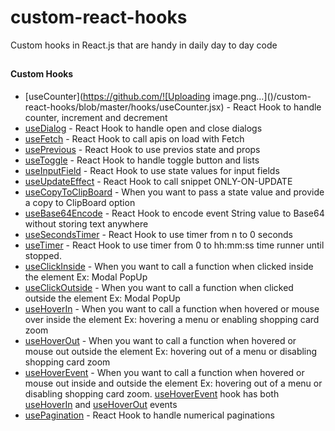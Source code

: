 # custom-react-hooks

Custom hooks in React.js that are handy in daily day to day code

##

#### Custom Hooks

- [useCounter](https://github.com/![Uploading image.png…]()/custom-react-hooks/blob/master/hooks/useCounter.jsx) - React Hook to handle counter, increment and decrement
- [useDialog](https://github.com/passiondev0503/custom-react-hooks/blob/master/hooks/useDialog.jsx) - React Hook to handle open and close dialogs
- [useFetch](https://github.com/passiondev0503/custom-react-hooks/blob/master/hooks/useFetch.jsx) - React Hook to call apis on load with Fetch
- [usePrevious](https://github.com/passiondev0503/custom-react-hooks/blob/master/hooks/usePrevious.jsx) - React Hook to use previos state and props
- [useToggle](https://github.com/passiondev0503/custom-react-hooks/blob/master/hooks/useToggle.jsx) - React Hook to handle toggle button and lists
- [useInputField](https://github.com/passiondev0503/custom-react-hooks/blob/master/hooks/useInputField.jsx) - React Hook to use state values for input fields
- [useUpdateEffect](https://github.com/passiondev0503/custom-react-hooks/blob/master/hooks/useClickOutside.jsx) - React Hook to call snippet ONLY-ON-UPDATE
- [useCopyToClipBoard](https://github.com/passiondev0503/custom-react-hooks/blob/master/hooks/useCopyToClipBoard.jsx) - When you want to pass a state value and provide a copy to ClipBoard option
- [useBase64Encode](https://github.com/passiondev0503/custom-react-hooks/blob/master/hooks/useBase64Encode.jsx) - React Hook to encode event String value to Base64 without storing text anywhere
- [useSecondsTimer](https://github.com/passiondev0503/custom-react-hooks/blob/master/hooks/useSecondsTimer.jsx) - React Hook to use timer from n to 0 seconds
- [useTimer](https://github.com/passiondev0503/custom-react-hooks/blob/master/hooks/useTimer.jsx) - React Hook to use timer from 0 to hh:mm:ss time runner until stopped.
- [useClickInside](https://github.com/passiondev0503/custom-react-hooks/blob/master/hooks/useClickInside.jsx) - When you want to call a function when clicked inside the element Ex: Modal PopUp
- [useClickOutside](https://github.com/passiondev0503/custom-react-hooks/blob/master/hooks/useClickOutside.jsx) - When you want to call a function when clicked outside the element Ex: Modal PopUp
- [useHoverIn](https://github.com/passiondev0503/custom-react-hooks/blob/master/hooks/useHoverIn.jsx) - When you want to call a function when hovered or mouse over inside the element Ex: hovering a menu or enabling shopping card zoom
- [useHoverOut](https://github.com/passiondev0503/custom-react-hooks/blob/master/hooks/useHoverOut.jsx) - When you want to call a function when hovered or mouse out outside the element Ex: hovering out of a menu or disabling shopping card zoom
- [useHoverEvent](https://github.com/passiondev0503/custom-react-hooks/blob/master/hooks/useHoverEvent.jsx) - When you want to call a function when hovered or mouse out inside and outside the element Ex: hovering out of a menu or disabling shopping card zoom.
  [useHoverEvent](https://github.com/passiondev0503/custom-react-hooks/blob/master/hooks/useHoverEvent.js) hook has both [useHoverIn](https://github.com/passiondev0503/custom-react-hooks/blob/master/hooks/useHoverIn.js) and [useHoverOut](https://github.com/passiondev0503/custom-react-hooks/blob/master/hooks/useHoverOut.js) events
- [usePagination](https://github.com/passiondev0503/custom-react-hooks/blob/master/hooks/usePagination.jsx) - React Hook to handle numerical paginations

##

##
